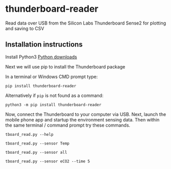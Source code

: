 # thunderboard-reader
Read data over USB from the Silicon Labs Thunderboard Sense2 for plotting and saving to CSV


## Installation instructions
Install Python3 [Python downloads](https://www.python.org/downloads/)

Next we will use pip to install the Thunderboard package

In a terminal or Windows CMD prompt type:

```
pip install thunderboard-reader 

```

Alternatively if `pip` is not found as a command:
```
python3 -m pip install thunderboard-reader 

```

Now, connect the Thunderboard to your computer via USB. Next, launch the mobile phone app and startup the environment sensing data. Then within the same terminal / command prompt try these commands. 

```
tboard_read.py --help

tboard_read.py --sensor Temp

tboard_read.py --sensor all

tboard_read.py --sensor eCO2 --time 5
```